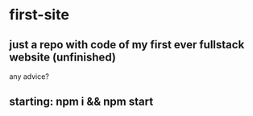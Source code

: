 # first-site

## just a repo with code of my first ever fullstack website (unfinished)
any advice?

## starting: npm i && npm start
